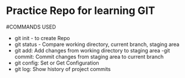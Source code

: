 # Practice Repo for learning GIT

#COMMANDS USED

- git init - to create Repo
- git status - Compare working directory, current branch, staging area
- git add: Add changes from working directory to staging area
-git commit: Commit changes from staging area to current branch
- git config: Set or Get Configuration
- git log: Show history of project commits
